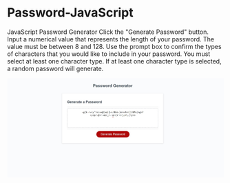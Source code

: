 # Password-JavaScript
JavaScript Password Generator
Click the "Generate Password" button.
Input a numerical value that represents the length of your password. The value must be between 8 and 128.
Use the prompt box to confirm the types of characters that you would like to include in your password. You must select at least one character type.
If at least one character type is selected, a random password will generate.

<img src="Assets/Screenshot 2023-05-25 211804.jpg">
